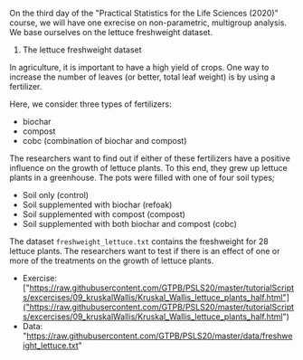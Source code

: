 On the third day of the "Practical Statistics for the Life Sciences (2020)" course, we will have one exrecise on non-parametric, multigroup analysis.
We base ourselves on the lettuce freshweight dataset.

1) The lettuce freshweight dataset

In agriculture, it is important to have a high yield of crops. One way to increase the number of leaves (or better, total leaf weight) 
is by using a fertilizer.  

Here, we consider three types of fertilizers:
- biochar
- compost
- cobc (combination of biochar and compost)

The researchers want to find out if either of these fertilizers have a positive influence
on the growth of lettuce plants. To this end, they grew up lettuce plants in a greenhouse. The pots were filled with
one of four soil types;

- Soil only (control)
- Soil supplemented with biochar (refoak)
- Soil supplemented with compost (compost)
- Soil supplemented with both biochar and compost (cobc)

The dataset `freshweight_lettuce.txt` contains the freshweight for 28 lettuce plants. 
The researchers want to test if  there is an effect of one or more of the treatments on the growth of lettuce plants.

- Exercise: ["https://raw.githubusercontent.com/GTPB/PSLS20/master/tutorialScripts/excercises/09_kruskalWallis/Kruskal_Wallis_lettuce_plants_half.html"]("https://raw.githubusercontent.com/GTPB/PSLS20/master/tutorialScripts/excercises/09_kruskalWallis/Kruskal_Wallis_lettuce_plants_half.html")
- Data: "https://raw.githubusercontent.com/GTPB/PSLS20/master/data/freshweight_lettuce.txt"


